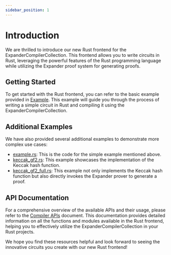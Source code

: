```yaml
---
sidebar_position: 1
---
```


# Introduction

We are thrilled to introduce our new Rust frontend for the ExpanderCompilerCollection. This frontend allows you to write circuits in Rust, leveraging the powerful features of the Rust programming language while utilizing the Expander proof system for generating proofs.

## Getting Started

To get started with the Rust frontend, you can refer to the basic example provided in [Example](./example). This example will guide you through the process of writing a simple circuit in Rust and compiling it using the ExpanderCompilerCollection.

## Additional Examples

We have also provided several additional examples to demonstrate more complex use cases:

- [example.rs](https://github.com/PolyhedraZK/ExpanderCompilerCollection/blob/master/expander_compiler/tests/example.rs): This is the code for the simple example mentioned above.
- [keccak_gf2.rs](https://github.com/PolyhedraZK/ExpanderCompilerCollection/blob/master/expander_compiler/tests/keccak_gf2.rs): This example showcases the implementation of the Keccak hash function.
- [keccak_gf2_full.rs](https://github.com/PolyhedraZK/ExpanderCompilerCollection/blob/master/expander_compiler/tests/keccak_gf2_full.rs): This example not only implements the Keccak hash function but also directly invokes the Expander prover to generate a proof.

## API Documentation

For a comprehensive overview of the available APIs and their usage, please refer to the [Compiler APIs](./apis) document. This documentation provides detailed information on all the functions and modules available in the Rust frontend, helping you to effectively utilize the ExpanderCompilerCollection in your Rust projects.

We hope you find these resources helpful and look forward to seeing the innovative circuits you create with our new Rust frontend!
